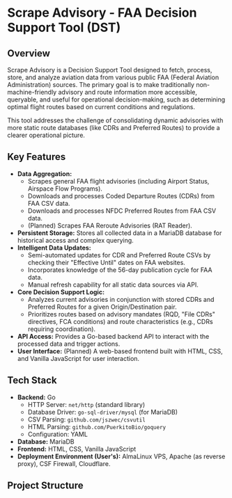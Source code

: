 
# Scrape Advisory - FAA Decision Support Tool (DST)

## Overview

Scrape Advisory is a Decision Support Tool designed to fetch, process, store, and analyze aviation data from various public FAA (Federal Aviation Administration) sources. The primary goal is to make traditionally non-machine-friendly advisory and route information more accessible, queryable, and useful for operational decision-making, such as determining optimal flight routes based on current conditions and regulations.

This tool addresses the challenge of consolidating dynamic advisories with more static route databases (like CDRs and Preferred Routes) to provide a clearer operational picture.

## Key Features

* **Data Aggregation:**
    * Scrapes general FAA flight advisories (including Airport Status, Airspace Flow Programs).
    * Downloads and processes Coded Departure Routes (CDRs) from FAA CSV data.
    * Downloads and processes NFDC Preferred Routes from FAA CSV data.
    * (Planned) Scrapes FAA Reroute Advisories (RAT Reader).
* **Persistent Storage:** Stores all collected data in a MariaDB database for historical access and complex querying.
* **Intelligent Data Updates:**
    * Semi-automated updates for CDR and Preferred Route CSVs by checking their "Effective Until" dates on FAA websites.
    * Incorporates knowledge of the 56-day publication cycle for FAA data.
    * Manual refresh capability for all static data sources via API.
* **Core Decision Support Logic:**
    * Analyzes current advisories in conjunction with stored CDRs and Preferred Routes for a given Origin/Destination pair.
    * Prioritizes routes based on advisory mandates (RQD, "File CDRs" directives, FCA conditions) and route characteristics (e.g., CDRs requiring coordination).
* **API Access:** Provides a Go-based backend API to interact with the processed data and trigger actions.
* **User Interface:** (Planned) A web-based frontend built with HTML, CSS, and Vanilla JavaScript for user interaction.

## Tech Stack

* **Backend:** Go
    * HTTP Server: `net/http` (standard library)
    * Database Driver: `go-sql-driver/mysql` (for MariaDB)
    * CSV Parsing: `github.com/jszwec/csvutil`
    * HTML Parsing: `github.com/PuerkitoBio/goquery`
    * Configuration: YAML
* **Database:** MariaDB
* **Frontend:** HTML, CSS, Vanilla JavaScript
* **Deployment Environment (User's):** AlmaLinux VPS, Apache (as reverse proxy), CSF Firewall, Cloudflare.

## Project Structure